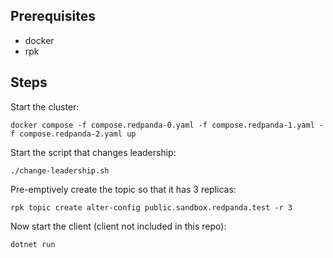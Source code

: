 ## Prerequisites

- docker
- rpk

## Steps

Start the cluster:

```
docker compose -f compose.redpanda-0.yaml -f compose.redpanda-1.yaml -f compose.redpanda-2.yaml up
```

Start the script that changes leadership:

```
./change-leadership.sh
```

Pre-emptively create the topic so that it has 3 replicas:

```
rpk topic create alter-config public.sandbox.redpanda.test -r 3
```

Now start the client (client not included in this repo):

```
dotnet run
```

